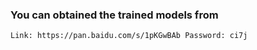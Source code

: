 ### You can obtained the trained models from <br/>
    Link: https://pan.baidu.com/s/1pKGwBAb Password: ci7j 
